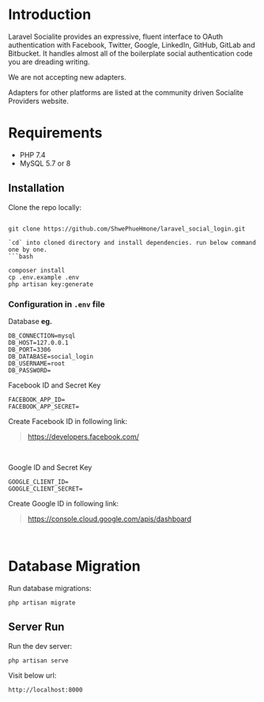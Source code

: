 Introduction 
=============

Laravel Socialite provides an expressive, fluent interface to OAuth authentication with Facebook, Twitter, Google, LinkedIn, GitHub, GitLab and Bitbucket. It handles almost all of the boilerplate social authentication code you are dreading writing.

We are not accepting new adapters.

Adapters for other platforms are listed at the community driven Socialite Providers website.

Requirements
============
- PHP 7.4
- MySQL 5.7 or 8

## Installation

Clone the repo locally:
```

git clone https://github.com/ShwePhueHmone/laravel_social_login.git

`cd` into cloned directory and install dependencies. run below command one by one.
```bash

composer install
cp .env.example .env
php artisan key:generate
```
### Configuration in `.env` file

Database **eg.**
```
DB_CONNECTION=mysql
DB_HOST=127.0.0.1
DB_PORT=3306
DB_DATABASE=social_login
DB_USERNAME=root
DB_PASSWORD=
```
Facebook ID and Secret Key 
```
FACEBOOK_APP_ID=
FACEBOOK_APP_SECRET=
```
Create Facebook ID in following link:
> https://developers.facebook.com/
<br>

Google ID and Secret Key
```
GOOGLE_CLIENT_ID=
GOOGLE_CLIENT_SECRET=
```
Create Google ID in following link:
> https://console.cloud.google.com/apis/dashboard 
<br>

Database Migration
==================
Run database migrations:
```
php artisan migrate
```
## Server Run

Run the dev server:
```
php artisan serve
```

Visit below url:
```
http://localhost:8000
```
